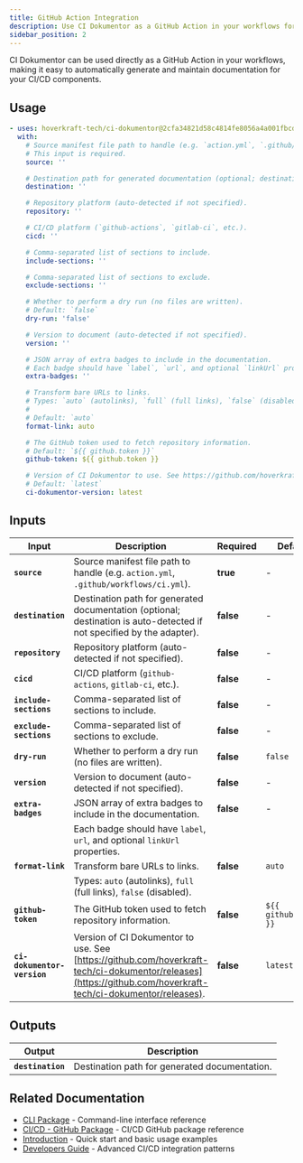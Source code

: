 ```yaml
---
title: GitHub Action Integration
description: Use CI Dokumentor as a GitHub Action in your workflows for automated documentation generation
sidebar_position: 2
---
```


CI Dokumentor can be used directly as a GitHub Action in your workflows, making it easy to automatically generate and maintain documentation for your CI/CD components.

<!-- usage:start -->

## Usage

```yaml
- uses: hoverkraft-tech/ci-dokumentor@2cfa34821d58c4814fe8056a4a001fbcd2c21be2 # main
  with:
    # Source manifest file path to handle (e.g. `action.yml`, `.github/workflows/ci.yml`).
    # This input is required.
    source: ''

    # Destination path for generated documentation (optional; destination is auto-detected if not specified by the adapter).
    destination: ''

    # Repository platform (auto-detected if not specified).
    repository: ''

    # CI/CD platform (`github-actions`, `gitlab-ci`, etc.).
    cicd: ''

    # Comma-separated list of sections to include.
    include-sections: ''

    # Comma-separated list of sections to exclude.
    exclude-sections: ''

    # Whether to perform a dry run (no files are written).
    # Default: `false`
    dry-run: 'false'

    # Version to document (auto-detected if not specified).
    version: ''

    # JSON array of extra badges to include in the documentation.
    # Each badge should have `label`, `url`, and optional `linkUrl` properties.
    extra-badges: ''

    # Transform bare URLs to links.
    # Types: `auto` (autolinks), `full` (full links), `false` (disabled).
    #
    # Default: `auto`
    format-link: auto

    # The GitHub token used to fetch repository information.
    # Default: `${{ github.token }}`
    github-token: ${{ github.token }}

    # Version of CI Dokumentor to use. See https://github.com/hoverkraft-tech/ci-dokumentor/releases.
    # Default: `latest`
    ci-dokumentor-version: latest
```

<!-- usage:end -->

<!-- inputs:start -->

## Inputs

| **Input**                   | **Description**                                                                                                                                              | **Required** | **Default**           |
| --------------------------- | ------------------------------------------------------------------------------------------------------------------------------------------------------------ | ------------ | --------------------- |
| **`source`**                | Source manifest file path to handle (e.g. `action.yml`, `.github/workflows/ci.yml`).                                                                         | **true**     | -                     |
| **`destination`**           | Destination path for generated documentation (optional; destination is auto-detected if not specified by the adapter).                                       | **false**    | -                     |
| **`repository`**            | Repository platform (auto-detected if not specified).                                                                                                        | **false**    | -                     |
| **`cicd`**                  | CI/CD platform (`github-actions`, `gitlab-ci`, etc.).                                                                                                        | **false**    | -                     |
| **`include-sections`**      | Comma-separated list of sections to include.                                                                                                                 | **false**    | -                     |
| **`exclude-sections`**      | Comma-separated list of sections to exclude.                                                                                                                 | **false**    | -                     |
| **`dry-run`**               | Whether to perform a dry run (no files are written).                                                                                                         | **false**    | `false`               |
| **`version`**               | Version to document (auto-detected if not specified).                                                                                                        | **false**    | -                     |
| **`extra-badges`**          | JSON array of extra badges to include in the documentation.                                                                                                  | **false**    | -                     |
|                             | Each badge should have `label`, `url`, and optional `linkUrl` properties.                                                                                    |              |                       |
| **`format-link`**           | Transform bare URLs to links.                                                                                                                                | **false**    | `auto`                |
|                             | Types: `auto` (autolinks), `full` (full links), `false` (disabled).                                                                                          |              |                       |
| **`github-token`**          | The GitHub token used to fetch repository information.                                                                                                       | **false**    | `${{ github.token }}` |
| **`ci-dokumentor-version`** | Version of CI Dokumentor to use. See [https://github.com/hoverkraft-tech/ci-dokumentor/releases](https://github.com/hoverkraft-tech/ci-dokumentor/releases). | **false**    | `latest`              |

<!-- inputs:end -->
<!-- outputs:start -->

## Outputs

| **Output**        | **Description**                               |
| ----------------- | --------------------------------------------- |
| **`destination`** | Destination path for generated documentation. |

<!-- outputs:end -->

## Related Documentation

- [CLI Package](../packages/cli/) - Command-line interface reference
- [CI/CD - GitHub Package](../packages/cicd/github-actions/) - CI/CD GitHub package reference
- [Introduction](../intro.md) - Quick start and basic usage examples
- [Developers Guide](../developers/ci-cd.md) - Advanced CI/CD integration patterns

<!-- secrets:start -->
<!-- secrets:end -->